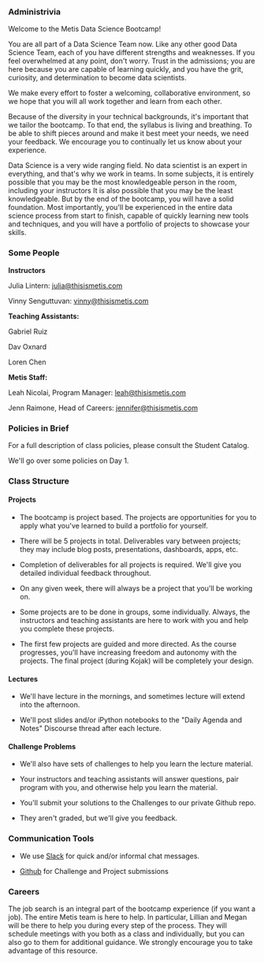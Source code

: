 ### Administrivia

Welcome to the Metis Data Science Bootcamp!

You are all part of a Data Science Team now. Like any other good Data
Science Team, each of you have different strengths and weaknesses. If
you feel overwhelmed at any point, don't worry. Trust in the
admissions; you are here because you are capable of learning quickly,
and you have the grit, curiosity, and determination to become data
scientists.

We make every effort to foster a welcoming, collaborative environment,
so we hope that you will all work together and learn from each other.

Because of the diversity in your technical backgrounds, it's important
that we tailor the bootcamp. To that end, the syllabus is living and
breathing. To be able to shift pieces around and make it best meet
your needs, we need your feedback. We encourage you to continually let
us know about your experience.

Data Science is a very wide ranging field. No data scientist is an
expert in everything, and that's why we work in teams. In some
subjects, it is entirely possible that you may be the most
knowledgeable person in the room, including your instructors It is also
possible that you may be the least knowledgeable. But by the end of the
bootcamp, you will have a solid foundation. Most importantly, you'll
be experienced in the entire data science process from start to
finish, capable of quickly learning new tools and techniques, and you
will have a portfolio of projects to showcase your skills.


### Some People


**Instructors**

Julia Lintern: julia@thisismetis.com

Vinny Senguttuvan: vinny@thisismetis.com


**Teaching Assistants:**

Gabriel Ruiz

Dav Oxnard

Loren Chen


**Metis Staff:**

Leah Nicolai, Program Manager: leah@thisismetis.com

Jenn Raimone, Head of Careers: jennifer@thisismetis.com


### Policies in Brief

For a full description of class policies, please consult the Student
Catalog.

We'll go over some policies on Day 1.


### Class Structure

#### Projects

- The bootcamp is project based. The projects are opportunities for
   you to apply what you've learned to build a portfolio for yourself.

- There will be 5 projects in total. Deliverables vary between
  projects; they may include blog posts, presentations, dashboards,
  apps, etc.

- Completion of deliverables for all projects is required. We'll 
  give you detailed individual feedback throughout.

- On any given week, there will always be a project that
  you'll be working on.

- Some projects are to be done in groups, some
  individually. Always, the instructors and teaching assistants are here
  to work with you and help you complete these projects.

- The first few projects are guided and more directed. As
  the course progresses, you'll have increasing freedom
  and autonomy with the projects. The final project
  (during Kojak) will be completely your design.


#### Lectures

- We'll have lecture in the mornings, and sometimes lecture will extend into the afternoon.

- We'll post slides and/or iPython notebooks to the "Daily Agenda and
  Notes" Discourse thread after each lecture.

#### Challenge Problems

- We'll also have sets of challenges to help you learn the lecture
  material.

- Your instructors and teaching assistants will answer questions, pair
  program with you, and otherwise help you learn the material.

- You'll submit your solutions to the Challenges to our private
  Github repo.

- They aren't graded, but we'll give you feedback.


### Communication Tools

- We use [Slack][1] for quick and/or informal chat messages. 


- [Github][3] for Challenge and Project submissions


### Careers

The job search is an integral part of the bootcamp experience (if you
want a job). The entire Metis team is here to help. In particular,
Lillian and Megan will be there to help you during every step of the
process. They will schedule meetings with you both as a class and
individually, but you can also go to them for additional guidance. We
strongly encourage you to take advantage of this resource.


[1]: http://slack.com
[2]: http://discourse.thisismetis.com/
[3]: http://github.com
